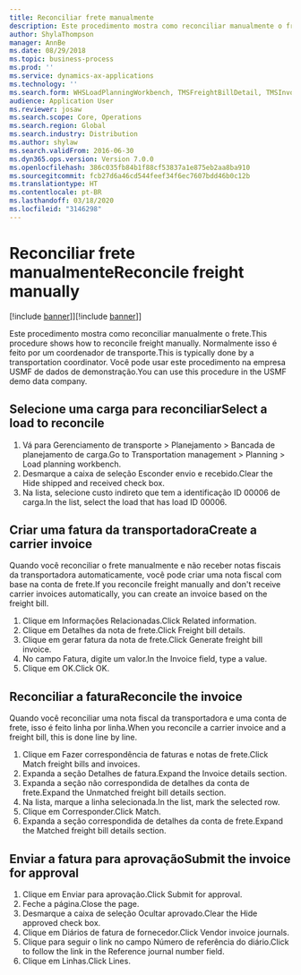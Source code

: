 ```yaml
---
title: Reconciliar frete manualmente
description: Este procedimento mostra como reconciliar manualmente o frete.
author: ShylaThompson
manager: AnnBe
ms.date: 08/29/2018
ms.topic: business-process
ms.prod: ''
ms.service: dynamics-ax-applications
ms.technology: ''
ms.search.form: WHSLoadPlanningWorkbench, TMSFreightBillDetail, TMSInvoiceTable, TMSFreightBillInvoiceReconcile, TMSInvoiceJournal, LedgerJournalTable, LedgerJournalTransDaily
audience: Application User
ms.reviewer: josaw
ms.search.scope: Core, Operations
ms.search.region: Global
ms.search.industry: Distribution
ms.author: shylaw
ms.search.validFrom: 2016-06-30
ms.dyn365.ops.version: Version 7.0.0
ms.openlocfilehash: 386c035fb84b1f88cf53837a1e875eb2aa8ba910
ms.sourcegitcommit: fcb27d6a46cd544feef34f6ec7607bdd46b0c12b
ms.translationtype: HT
ms.contentlocale: pt-BR
ms.lasthandoff: 03/18/2020
ms.locfileid: "3146298"
---
```

# <a name="reconcile-freight-manually"></a><span data-ttu-id="708ed-103">Reconciliar frete manualmente</span><span class="sxs-lookup"><span data-stu-id="708ed-103">Reconcile freight manually</span></span>

<span data-ttu-id="708ed-104">[!include [banner](../../includes/banner.md)]]</span><span class="sxs-lookup"><span data-stu-id="708ed-104">[!include [banner](../../includes/banner.md)]]</span></span>

<span data-ttu-id="708ed-105">Este procedimento mostra como reconciliar manualmente o frete.</span><span class="sxs-lookup"><span data-stu-id="708ed-105">This procedure shows how to reconcile freight manually.</span></span> <span data-ttu-id="708ed-106">Normalmente isso é feito por um coordenador de transporte.</span><span class="sxs-lookup"><span data-stu-id="708ed-106">This is typically done by a transportation coordinator.</span></span> <span data-ttu-id="708ed-107">Você pode usar este procedimento na empresa USMF de dados de demonstração.</span><span class="sxs-lookup"><span data-stu-id="708ed-107">You can use this procedure in the USMF demo data company.</span></span>


## <a name="select-a-load-to-reconcile"></a><span data-ttu-id="708ed-108">Selecione uma carga para reconciliar</span><span class="sxs-lookup"><span data-stu-id="708ed-108">Select a load to reconcile</span></span>
1. <span data-ttu-id="708ed-109">Vá para Gerenciamento de transporte > Planejamento > Bancada de planejamento de carga.</span><span class="sxs-lookup"><span data-stu-id="708ed-109">Go to Transportation management > Planning > Load planning workbench.</span></span>
2. <span data-ttu-id="708ed-110">Desmarque a caixa de seleção Esconder envio e recebido.</span><span class="sxs-lookup"><span data-stu-id="708ed-110">Clear the Hide shipped and received check box.</span></span> 
3. <span data-ttu-id="708ed-111">Na lista, selecione custo indireto que tem a identificação ID 00006 de carga.</span><span class="sxs-lookup"><span data-stu-id="708ed-111">In the list, select the load that has load ID 00006.</span></span>

## <a name="create-a-carrier-invoice"></a><span data-ttu-id="708ed-112">Criar uma fatura da transportadora</span><span class="sxs-lookup"><span data-stu-id="708ed-112">Create a carrier invoice</span></span>
<span data-ttu-id="708ed-113">Quando você reconciliar o frete manualmente e não receber notas fiscais da transportadora automaticamente, você pode criar uma nota fiscal com base na conta de frete.</span><span class="sxs-lookup"><span data-stu-id="708ed-113">If you reconcile freight manually and don't receive carrier invoices automatically, you can create an invoice based on the freight bill.</span></span>  
1. <span data-ttu-id="708ed-114">Clique em Informações Relacionadas.</span><span class="sxs-lookup"><span data-stu-id="708ed-114">Click Related information.</span></span>
2. <span data-ttu-id="708ed-115">Clique em Detalhes da nota de frete.</span><span class="sxs-lookup"><span data-stu-id="708ed-115">Click Freight bill details.</span></span>
3. <span data-ttu-id="708ed-116">Clique em gerar fatura da nota de frete.</span><span class="sxs-lookup"><span data-stu-id="708ed-116">Click Generate freight bill invoice.</span></span>
4. <span data-ttu-id="708ed-117">No campo Fatura, digite um valor.</span><span class="sxs-lookup"><span data-stu-id="708ed-117">In the Invoice field, type a value.</span></span>
5. <span data-ttu-id="708ed-118">Clique em OK.</span><span class="sxs-lookup"><span data-stu-id="708ed-118">Click OK.</span></span>

## <a name="reconcile-the-invoice"></a><span data-ttu-id="708ed-119">Reconciliar a fatura</span><span class="sxs-lookup"><span data-stu-id="708ed-119">Reconcile the invoice</span></span>
<span data-ttu-id="708ed-120">Quando você reconciliar uma nota fiscal da transportadora e uma conta de frete, isso é feito linha por linha.</span><span class="sxs-lookup"><span data-stu-id="708ed-120">When you reconcile a carrier invoice and a freight bill, this is done line by line.</span></span>  
1. <span data-ttu-id="708ed-121">Clique em Fazer correspondência de faturas e notas de frete.</span><span class="sxs-lookup"><span data-stu-id="708ed-121">Click Match freight bills and invoices.</span></span>
2. <span data-ttu-id="708ed-122">Expanda a seção Detalhes de fatura.</span><span class="sxs-lookup"><span data-stu-id="708ed-122">Expand the Invoice details section.</span></span>
3. <span data-ttu-id="708ed-123">Expanda a seção não correspondida de detalhes da conta de frete.</span><span class="sxs-lookup"><span data-stu-id="708ed-123">Expand the Unmatched freight bill details section.</span></span>
4. <span data-ttu-id="708ed-124">Na lista, marque a linha selecionada.</span><span class="sxs-lookup"><span data-stu-id="708ed-124">In the list, mark the selected row.</span></span>
5. <span data-ttu-id="708ed-125">Clique em Corresponder.</span><span class="sxs-lookup"><span data-stu-id="708ed-125">Click Match.</span></span>
6. <span data-ttu-id="708ed-126">Expanda a seção correspondida de detalhes da conta de frete.</span><span class="sxs-lookup"><span data-stu-id="708ed-126">Expand the Matched freight bill details section.</span></span>

## <a name="submit-the-invoice-for-approval"></a><span data-ttu-id="708ed-127">Enviar a fatura para aprovação</span><span class="sxs-lookup"><span data-stu-id="708ed-127">Submit the invoice for approval</span></span>
1. <span data-ttu-id="708ed-128">Clique em Enviar para aprovação.</span><span class="sxs-lookup"><span data-stu-id="708ed-128">Click Submit for approval.</span></span>
2. <span data-ttu-id="708ed-129">Feche a página.</span><span class="sxs-lookup"><span data-stu-id="708ed-129">Close the page.</span></span>
3. <span data-ttu-id="708ed-130">Desmarque a caixa de seleção Ocultar aprovado.</span><span class="sxs-lookup"><span data-stu-id="708ed-130">Clear the Hide approved check box.</span></span> 
4. <span data-ttu-id="708ed-131">Clique em Diários de fatura de fornecedor.</span><span class="sxs-lookup"><span data-stu-id="708ed-131">Click Vendor invoice journals.</span></span>
5. <span data-ttu-id="708ed-132">Clique para seguir o link no campo Número de referência do diário.</span><span class="sxs-lookup"><span data-stu-id="708ed-132">Click to follow the link in the Reference journal number field.</span></span>
6. <span data-ttu-id="708ed-133">Clique em Linhas.</span><span class="sxs-lookup"><span data-stu-id="708ed-133">Click Lines.</span></span>


